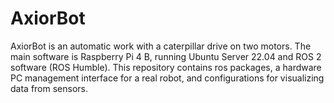 # AxiorBot

AxiorBot is an automatic work with a caterpillar drive on two motors. The main software is Raspberry Pi 4 B, running Ubuntu Server 22.04 and ROS 2 software (ROS Humble). This repository contains ros packages, a hardware PC management interface for a real robot, and configurations for visualizing data from sensors.
